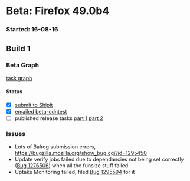 # Beta: Firefox 49.0b4

### Started: 16-08-16

## Build 1

### Beta Graph
[task graph](https://tools.taskcluster.net/task-group-inspector/#ZWmMsRjtSPi2rbv95BbBVw)


#### Status
- [x] [submit to Shipit](https://wiki.mozilla.org/Release:Release_Automation_on_Mercurial:Starting_a_Release#Submit_to_Ship_It)
- [x] [emailed beta-cdntest](../how-tos/relpro.md#1-email-drivers-re-release-live-on-test-channel)
- [ ] published release tasks [part 1](../how-tos/relpro.md#3-publish-release) [part 2](../how-tos/relpro.md#4-post-release-step)

### Issues
- Lots of Balrog submission errors, https://bugzilla.mozilla.org/show_bug.cgi?id=1295450
- Update verify jobs failed due to dependancies not being set correctly ([Bug 1276506](https://bugzil.la/1276506)) when all the funsize stuff failed
- Uptake Monitoring failed, filed [Bug 1295594](https://bugzil.la/1295594) for it


